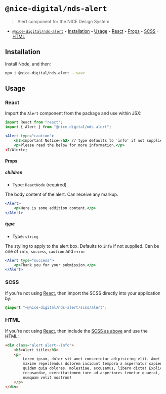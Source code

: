 # `@nice-digital/nds-alert`

> Alert component for the NICE Design System

- [`@nice-digital/nds-alert`](#nice-digitalalert) - [Installation](#installation) - [Usage](#usage) - [React](#react) - [Props](#props) - [SCSS](#scss) - [HTML](#html)

## Installation

Install Node, and then:

```sh
npm i @nice-digital/nds-alert --save
```

## Usage

### React

Import the `Alert` component from the package and use within JSX:

```jsx
import React from "react";
import { Alert } from "@nice-digital/nds-alert";

<Alert type="caution">
	<h3>Important Notice</h3> // type defaults to 'info' if not supplied
	<p>Please read the below for more information.</p>
<7/Alert>;
```

#### Props

##### children

- Type: `ReactNode` (required)

The body content of the alert. Can receive any markup.

```jsx
<Alert>
	<p>Here is some addition content.</p>
</Alert>
```

##### type

- Type: `string`

The styling to apply to the alert box. Defaults to `info` if not supplied. Can be one of `info`, `success`, `caution` and `error`

```jsx
<Alert type="success">
	<p>Thank you for your submission.</p>
</Alert>
```

### SCSS

If you're not using [React](#react), then import the SCSS directly into your application by:

```scss
@import "~@nice-digital/nds-alert/scss/alert";
```

### HTML

If you're not using [React](#react), then include the [SCSS as above](#scss) and use the HTML:

```html
<div class="alert alert--info">
	<h3>Alert title</h3>
	<p>
		Lorem ipsum, dolor sit amet consectetur adipisicing elit. Amet inventore
		maxime repellendus dolorem incidunt tempora a aspernatur sapiente quas
		quidem quia dolores, molestiae, accusamus, libero dicta! Explicabo
		recusandae, exercitationem iure ad asperiores tenetur quaerat, animi in quae
		numquam velit nostrum!
	</p>
</div>
```
